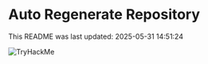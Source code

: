 # Auto Regenerate Repository

This README was last updated: 2025-05-31 14:51:24

 ![TryHackMe](https://tryhackme.com/badge/533634)